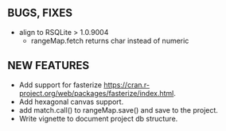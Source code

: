 
BUGS, FIXES
-----------
* align to RSQLite > 1.0.9004
  - rangeMap.fetch  returns char instead of numeric



NEW FEATURES
------------
  * Add support for fasterize https://cran.r-project.org/web/packages/fasterize/index.html.
  * Add hexagonal canvas support.
  * add match.call() to rangeMap.save()  and save to the project.
  * Write vignette  to document project db structure.

